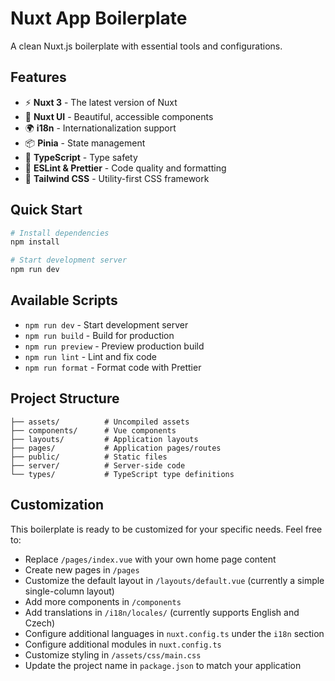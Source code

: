 # Nuxt App Boilerplate

A clean Nuxt.js boilerplate with essential tools and configurations.

## Features

- ⚡ **Nuxt 3** - The latest version of Nuxt
- 🎨 **Nuxt UI** - Beautiful, accessible components
- 🌍 **i18n** - Internationalization support
- 📦 **Pinia** - State management
- 🎯 **TypeScript** - Type safety
- 🔧 **ESLint & Prettier** - Code quality and formatting
- 🎪 **Tailwind CSS** - Utility-first CSS framework

## Quick Start

```bash
# Install dependencies
npm install

# Start development server
npm run dev
```

## Available Scripts

- `npm run dev` - Start development server
- `npm run build` - Build for production
- `npm run preview` - Preview production build
- `npm run lint` - Lint and fix code
- `npm run format` - Format code with Prettier

## Project Structure

```
├── assets/          # Uncompiled assets
├── components/      # Vue components
├── layouts/         # Application layouts
├── pages/           # Application pages/routes
├── public/          # Static files
├── server/          # Server-side code
└── types/           # TypeScript type definitions
```

## Customization

This boilerplate is ready to be customized for your specific needs. Feel free to:

- Replace `/pages/index.vue` with your own home page content
- Create new pages in `/pages`
- Customize the default layout in `/layouts/default.vue` (currently a simple single-column layout)
- Add more components in `/components`
- Add translations in `/i18n/locales/` (currently supports English and Czech)
- Configure additional languages in `nuxt.config.ts` under the `i18n` section
- Configure additional modules in `nuxt.config.ts`
- Customize styling in `/assets/css/main.css`
- Update the project name in `package.json` to match your application
